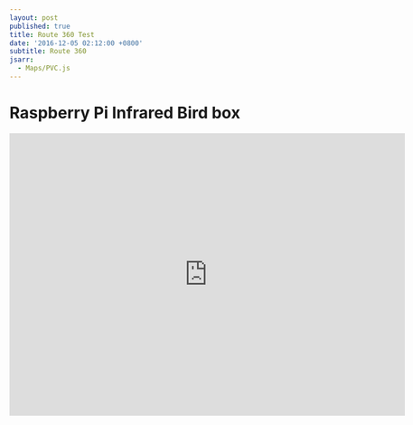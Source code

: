 ```yaml
---
layout: post
published: true
title: Route 360 Test
date: '2016-12-05 02:12:00 +0800'
subtitle: Route 360
jsarr:
  - Maps/PVC.js
---
```

**Raspberry Pi Infrared Bird box**
========================


<p> 
<iframe frameborder="0" width="700" height="500" 
        sandbox="allow-same-origin allow-scripts"
        scrolling="no" seamless="seamless"
        src="https://gist.github.com/DGalexander/6657db41eb3d68c333ad4ebc4007748b.js">
</iframe>
</p>

<script src="https://gist.github.com/DGalexander/6657db41eb3d68c333ad4ebc4007748b.js"></script>


